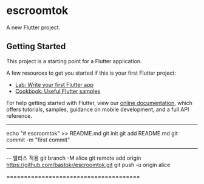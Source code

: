 # escroomtok

A new Flutter project.

## Getting Started

This project is a starting point for a Flutter application.

A few resources to get you started if this is your first Flutter project:

- [Lab: Write your first Flutter app](https://flutter.dev/docs/get-started/codelab)
- [Cookbook: Useful Flutter samples](https://flutter.dev/docs/cookbook)

For help getting started with Flutter, view our
[online documentation](https://flutter.dev/docs), which offers tutorials,
samples, guidance on mobile development, and a full API reference.

 
*************************************
echo "# escroomtok" >> README.md
git init
git add README.md
git commit -m "first commit" 
************************************

-- 앨리스 적용 
git branch -M alice
git remote add origin https://github.com/bastokr/escroomtok.git
git push -u origin alice

======================================
